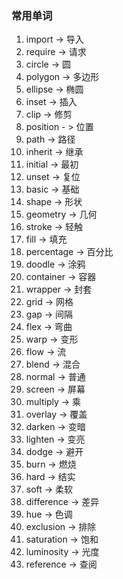 ### 常用单词

1. import -> 导入
2. require -> 请求
3. circle -> 圆
4. polygon -> 多边形
5. ellipse -> 椭圆
6. inset ->  插入
7. clip -> 修剪
8. position - > 位置
9. path -> 路径
10. inherit -> 继承
11. initial -> 最初
12. unset -> 复位
13. basic -> 基础
14. shape -> 形状
15. geometry -> 几何
16. stroke -> 轻触
17. fill -> 填充
18. percentage -> 百分比
19. doodle -> 涂鸦
20. container -> 容器
21. wrapper -> 封套
22. grid -> 网格
23. gap -> 间隔
24. flex -> 弯曲
25. warp -> 变形
26. flow -> 流
27. blend -> 混合
28. normal -> 普通
29. screen -> 屏幕
30. multiply -> 乘
31. overlay -> 覆盖
32. darken -> 变暗
33. lighten -> 变亮
34. dodge -> 避开
35. burn -> 燃烧
36. hard -> 结实
37. soft -> 柔软
38. difference -> 差异
39. hue -> 色调
40. exclusion -> 排除
41. saturation -> 饱和
42. luminosity -> 光度
43. reference -> 查阅